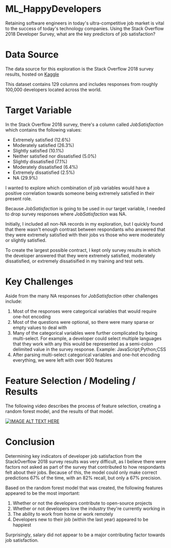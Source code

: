 # ML_HappyDevelopers
Retaining software engineers in today's ultra-competitive job market is vital to the success of today's technology companies. Using the Stack Overflow 2018 Developer Survey, what are the key predictors of job satisfaction? 

# Data Source
The data source for this exploration is the Stack Overflow 2018 survey results, hosted on <a href="https://www.kaggle.com/stackoverflow/stack-overflow-2018-developer-survey">Kaggle</a>

This dataset contains 129 columns and includes responses from roughly 100,000 developers located across the world.

# Target Variable
In the Stack Overflow 2018 survey, there's a column called <i>JobSatisfaction</i> which contains the following values:
<ul>
  <li>Extremely satisfied (12.6%)</li>
  <li>Moderately satisfied (26.3%)</li>
  <li>Slightly satisfied (10.1%)</li>
  <li>Neither satisfied nor dissatisfied (5.0%)</li>
  <li>Slightly dissatisfied (7.1%)</li>
  <li>Moderately dissatisfied (6.4%)</li>
  <li>Extremely dissatisfied (2.5%)</li>
  <li>NA (29.9%)</li>
</ul>

I wanted to explore which combination of job variables would have a positive correlation towards someone being extremely satisfied in their present role.

Because <i>JobSatisfaction</i> is going to be used in our target variable, I needed to drop survey responses where <i>JobSatisfaction</i> was NA. 

Initially, I included all non-NA records in my exploration, but I quickly found that there wasn't enough contrast between respondants who answered that they were extremely satisfied with their jobs vs those who were moderately or slightly satisfied. 

To create the largest possible contract, I kept only survey results in which the developer answered that they were extremely satisfied, moderately dissatisfied, or extremely dissatisified in my training and test sets.

# Key Challenges
Aside from the many NA responses for <i>JobSatisfaction</i> other challenges include:

<ol>
  <li>Most of the responses were categorical variables that would require one-hot encoding</li>
  <li>Most of the questions were optional, so there were many sparse or empty values to deal with</li>
  <li>Many of the categorical variables were further complicated by being multi-select. For example, a developer could select multiple languages that they work with any this would be represented as a semi-colon delimited value in the survey response. Example: JavaScript;Python;CSS</li>
  <li>After parsing multi-select categorical variables and one-hot encoding everything, we were left with over 900 features</li>
</ol>

# Feature Selection / Modeling / Results
The following video describes the process of feature selection, creating a random forest model, and the results of that model.

[![IMAGE ALT TEXT HERE](https://img.youtube.com/vi/rZ2J6M2h4DY/0.jpg)](https://www.youtube.com/watch?v=rZ2J6M2h4DY)

# Conclusion
Determining key indicators of developer job satisfaction from the StackOverflow 2018 survey results was very difficult, as I believe there were factors not asked as part of the survey that contributed to how respondants felt about their jobs. Because of this, the model could only make correct predictions 67% of the time, with an 82% recall, but only a 67% precision.

Based on the random forest model that was created, the following features appeared to be the most important:
<ol>
  <li>Whether or not the developers contribute to open-source projects</li>
  <li>Whether or not developers love the industry they're currently working in</li>
  <li>The ability to work from home or work remotely</li>
  <li>Developers new to their job (within the last year) appeared to be happiest</li>
</ol>

Surprisingly, salary did not appear to be a major contributing factor towards job satisfaction.
